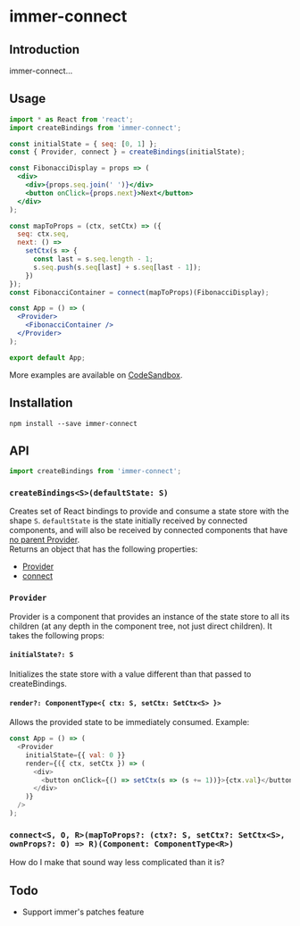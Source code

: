 # immer-connect

## Introduction

immer-connect...

## Usage

```jsx
import * as React from 'react';
import createBindings from 'immer-connect';

const initialState = { seq: [0, 1] };
const { Provider, connect } = createBindings(initialState);

const FibonacciDisplay = props => (
  <div>
    <div>{props.seq.join(' ')}</div>
    <button onClick={props.next}>Next</button>
  </div>
);

const mapToProps = (ctx, setCtx) => ({
  seq: ctx.seq,
  next: () =>
    setCtx(s => {
      const last = s.seq.length - 1;
      s.seq.push(s.seq[last] + s.seq[last - 1]);
    })
});
const FibonacciContainer = connect(mapToProps)(FibonacciDisplay);

const App = () => (
  <Provider>
    <FibonacciContainer />
  </Provider>
);

export default App;
```

More examples are available on [CodeSandbox](https://codesandbox.io/s/github/Shurelia/immer-connect/tree/master/examples/basic-usage).

## Installation

`npm install --save immer-connect`

## API

```js
import createBindings from 'immer-connect';
```

### `createBindings<S>(defaultState: S)`

Creates set of React bindings to provide and consume a state store with the shape `S`. `defaultState` is the state initially received by connected components, and will also be received by connected components that have [no parent Provider](https://reactjs.org/docs/context.html#reactcreatecontext).  
Returns an object that has the following properties:

- [Provider](#Provider)
- [connect](#connect)

### `Provider`

Provider is a component that provides an instance of the state store to all its children (at any depth in the component tree, not just direct children). It takes the following props:

#### `initialState?: S`

Initializes the state store with a value different than that passed to createBindings.

#### `render?: ComponentType<{ ctx: S, setCtx: SetCtx<S> }>`

Allows the provided state to be immediately consumed. Example:

```js
const App = () => (
  <Provider
    initialState={{ val: 0 }}
    render={({ ctx, setCtx }) => (
      <div>
        <button onClick={() => setCtx(s => (s += 1))}>{ctx.val}</button>
      </div>
    )}
  />
);
```

### `connect<S, O, R>(mapToProps?: (ctx?: S, setCtx?: SetCtx<S>, ownProps?: O) => R)(Component: ComponentType<R>)`

How do I make that sound way less complicated than it is?

## Todo

- Support immer's patches feature
